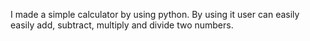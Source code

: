 I made a simple calculator by using python.
By using it user can easily easily add, subtract, multiply and divide two numbers.
